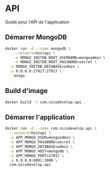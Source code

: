 # API

Guide pour l'API de l'application

## Démarrer MongoDB

```sh
docker run -d --name mongodb \
	--network=hostapi \
	-e MONGO_INITDB_ROOT_USERNAME=mongoadmin \
	-e MONGO_INITDB_ROOT_PASSWORD=secret \
  -e MONGO_INITDB_DATABASE=admin \
  -p 0.0.0.0:27017:27017 \
	mongo
```

## Build d'image

```sh
docker build -t com.nicodevelop.api .
```

## Démarrer l'application

```sh
docker run -d --name com.nicodevelop.api \
  --network=hostapi \
  -e APP_MONGO_USER=mongoadmin \
  -e APP_MONGO_PASSWORD=secret \
  -e APP_MONGO_DATABASE=admin \
  -e APP_MONGO_HOST=mongodb \
  -e APP_MONGO_PORT=27017 \
  -p 0.0.0.0:8081:3000 \
  com.nicodevelop.api
```
